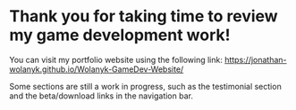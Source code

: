 # Thank you for taking time to review my game development work!

You can visit my portfolio website using the following link: https://jonathan-wolanyk.github.io/Wolanyk-GameDev-Website/

Some sections are still a work in progress, such as the testimonial section and the beta/download links in the navigation bar.
